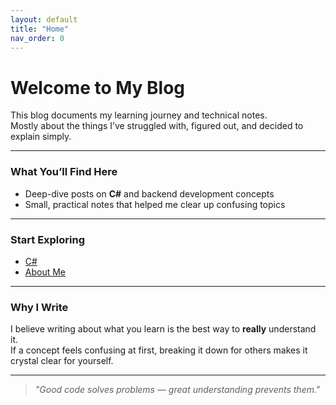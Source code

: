 ```yaml
---
layout: default
title: "Home"
nav_order: 0
---
```


# Welcome to My Blog

This blog documents my learning journey and technical notes.  
Mostly about the things I’ve struggled with, figured out, and decided to explain simply.

---

### What You’ll Find Here

- Deep-dive posts on **C#** and backend development concepts  
- Small, practical notes that helped me clear up confusing topics  

---

### Start Exploring
- [C#](docs/csharp/index.md)
- [About Me](docs/about.md)

---

### Why I Write
I believe writing about what you learn is the best way to **really** understand it.  
If a concept feels confusing at first, breaking it down for others makes it crystal clear for yourself.

---

> *"Good code solves problems — great understanding prevents them."*
